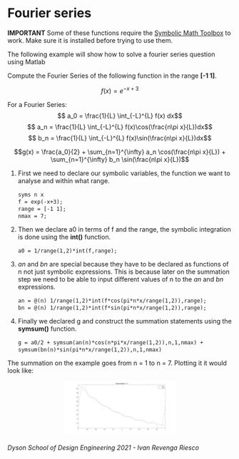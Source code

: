 # Fourier series

**IMPORTANT** Some of these functions require the [Symbolic Math Toolbox](https://uk.mathworks.com/products/symbolic.html) to work. Make sure it is installed before trying to use them.

The following example will show how to solve a fourier series question using Matlab

Compute the Fourier Series of the following function in the range **[-1 1]**.

$$ f(x) = e^{-x + 3}$$

For a Fourier Series:
$$ a_0 = \frac{1}{L} \int_{-L}^{L} f(x) dx$$
$$ a_n = \frac{1}{L} \int_{-L}^{L} f(x)\cos(\frac{n\pi x}{L})dx$$
$$ b_n = \frac{1}{L} \int_{-L}^{L} f(x)\sin(\frac{n\pi x}{L})dx$$

$$g(x) = \frac{a_0}{2} + \sum_{n=1}^{\infty} a_n \cos(\frac{n\pi x}{L}) + \sum_{n=1}^{\infty} b_n \sin(\frac{n\pi x}{L})$$


1. First we need to declare our symbolic variables, the function we want to analyse and within what range.
    ```matlab:Code
    syms n x
    f = exp(-x+3);
    range = [-1 1];
    nmax = 7;
    ```
2. Then we declare a0 in terms of f and the range, the symbolic integration is done using the **int()** function.
    ```matlab:Code
    a0 = 1/range(1,2)*int(f,range);
    ```
3. _an_ and _bn_ are special because they have to be declared as functions of n not just symbolic expressions. This is because later on the summation step we need to be able to input different values of n to the _an_ and _bn_ expressions.
    ```matlab:Code
    an = @(n) 1/range(1,2)*int(f*cos(pi*n*x/range(1,2)),range);
    bn = @(n) 1/range(1,2)*int(f*sin(pi*n*x/range(1,2)),range);
    ```
4. Finally we declared g and construct the summation statements using the **symsum()** function.
    ```matlab:Code
    g = a0/2 + symsum(an(n)*cos(n*pi*x/range(1,2)),n,1,nmax) + symsum(bn(n)*sin(pi*n*x/range(1,2)),n,1,nmax)
    ```
The summation on the example goes from n = 1 to n = 7. Plotting it it would look like:

<p align="center">
<img src = "images/Fourier.png" width="50%" >
</p>


###### Dyson School of Design Engineering 2021 - Ivan Revenga Riesco